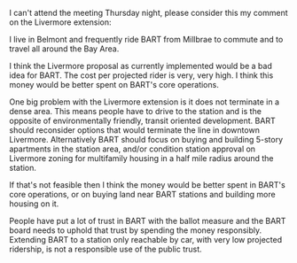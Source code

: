 I can't attend the meeting Thursday night, please consider this my comment on
the Livermore extension:

I live in Belmont and frequently ride BART from Millbrae to commute and to
travel all around the Bay Area.

I think the Livermore proposal as currently implemented would be a bad idea for
BART. The cost per projected rider is very, very high. I think this money would
be better spent on BART's core operations.

One big problem with the Livermore extension is it does not terminate in a dense
area. This means people have to drive to the station and is the opposite of
environmentally friendly, transit oriented development. BART should reconsider
options that would terminate the line in downtown Livermore. Alternatively BART
should focus on buying and building 5-story apartments in the station area,
and/or condition station approval on Livermore zoning for multifamily housing in
a half mile radius around the station.

If that's not feasible then I think the money would be better spent in BART's
core operations, or on buying land near BART stations and building more housing
on it.

People have put a lot of trust in BART with the ballot measure and the BART
board needs to uphold that trust by spending the money responsibly. Extending
BART to a station only reachable by car, with very low projected ridership, is
not a responsible use of the public trust.
